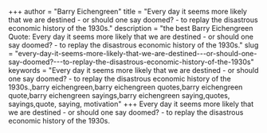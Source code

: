 +++
author = "Barry Eichengreen"
title = "Every day it seems more likely that we are destined - or should one say doomed? - to replay the disastrous economic history of the 1930s."
description = "the best Barry Eichengreen Quote: Every day it seems more likely that we are destined - or should one say doomed? - to replay the disastrous economic history of the 1930s."
slug = "every-day-it-seems-more-likely-that-we-are-destined---or-should-one-say-doomed?---to-replay-the-disastrous-economic-history-of-the-1930s"
keywords = "Every day it seems more likely that we are destined - or should one say doomed? - to replay the disastrous economic history of the 1930s.,barry eichengreen,barry eichengreen quotes,barry eichengreen quote,barry eichengreen sayings,barry eichengreen saying,quotes, sayings,quote, saying, motivation"
+++
Every day it seems more likely that we are destined - or should one say doomed? - to replay the disastrous economic history of the 1930s.
